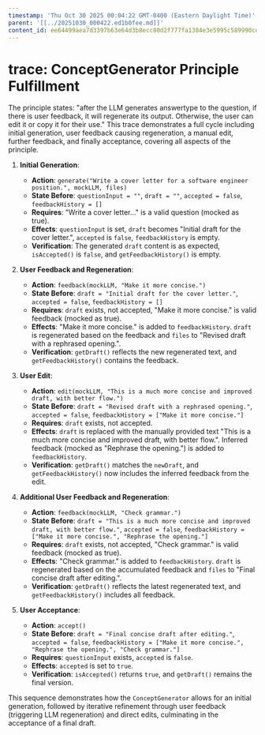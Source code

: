 ```yaml
---
timestamp: 'Thu Oct 30 2025 00:04:22 GMT-0400 (Eastern Daylight Time)'
parent: '[[../20251030_000422.ed1b0fee.md]]'
content_id: ee64499aea7d3397b63e64d3b8ecc80d2f777fa1384e3e5995c589990cd13e27
---
```


# trace: ConceptGenerator Principle Fulfillment

The principle states: "after the LLM generates answertype to the question, if there is user feedback, it will regenerate its output. Otherwise, the user can edit it or copy it for their use." This trace demonstrates a full cycle including initial generation, user feedback causing regeneration, a manual edit, further feedback, and finally acceptance, covering all aspects of the principle.

1. **Initial Generation**:
   * **Action**: `generate("Write a cover letter for a software engineer position.", mockLLM, files)`
   * **State Before**: `questionInput = ""`, `draft = ""`, `accepted = false`, `feedbackHistory = []`
   * **Requires**: "Write a cover letter..." is a valid question (mocked as true).
   * **Effects**: `questionInput` is set, `draft` becomes "Initial draft for the cover letter.", `accepted` is `false`, `feedbackHistory` is empty.
   * **Verification**: The generated `draft` content is as expected, `isAccepted()` is `false`, and `getFeedbackHistory()` is empty.

2. **User Feedback and Regeneration**:
   * **Action**: `feedback(mockLLM, "Make it more concise.")`
   * **State Before**: `draft = "Initial draft for the cover letter."`, `accepted = false`, `feedbackHistory = []`
   * **Requires**: `draft` exists, not accepted, "Make it more concise." is valid feedback (mocked as true).
   * **Effects**: "Make it more concise." is added to `feedbackHistory`. `draft` is regenerated based on the feedback and `files` to "Revised draft with a rephrased opening.".
   * **Verification**: `getDraft()` reflects the new regenerated text, and `getFeedbackHistory()` contains the feedback.

3. **User Edit**:
   * **Action**: `edit(mockLLM, "This is a much more concise and improved draft, with better flow.")`
   * **State Before**: `draft = "Revised draft with a rephrased opening."`, `accepted = false`, `feedbackHistory = ["Make it more concise."]`
   * **Requires**: `draft` exists, not accepted.
   * **Effects**: `draft` is replaced with the manually provided text "This is a much more concise and improved draft, with better flow.". Inferred feedback (mocked as "Rephrase the opening.") is added to `feedbackHistory`.
   * **Verification**: `getDraft()` matches the `newDraft`, and `getFeedbackHistory()` now includes the inferred feedback from the edit.

4. **Additional User Feedback and Regeneration**:
   * **Action**: `feedback(mockLLM, "Check grammar.")`
   * **State Before**: `draft = "This is a much more concise and improved draft, with better flow."`, `accepted = false`, `feedbackHistory = ["Make it more concise.", "Rephrase the opening."]`
   * **Requires**: `draft` exists, not accepted, "Check grammar." is valid feedback (mocked as true).
   * **Effects**: "Check grammar." is added to `feedbackHistory`. `draft` is regenerated based on the accumulated feedback and `files` to "Final concise draft after editing.".
   * **Verification**: `getDraft()` reflects the latest regenerated text, and `getFeedbackHistory()` includes all feedback.

5. **User Acceptance**:
   * **Action**: `accept()`
   * **State Before**: `draft = "Final concise draft after editing."`, `accepted = false`, `feedbackHistory = ["Make it more concise.", "Rephrase the opening.", "Check grammar."]`
   * **Requires**: `questionInput` exists, `accepted` is `false`.
   * **Effects**: `accepted` is set to `true`.
   * **Verification**: `isAccepted()` returns `true`, and `getDraft()` remains the final version.

This sequence demonstrates how the `ConceptGenerator` allows for an initial generation, followed by iterative refinement through user feedback (triggering LLM regeneration) and direct edits, culminating in the acceptance of a final draft.
